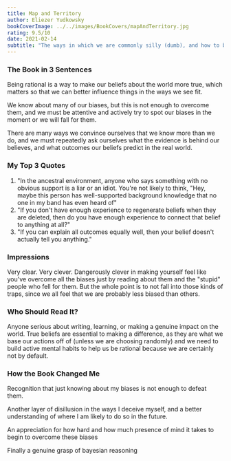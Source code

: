 ```yaml
---
title: Map and Territory
author: Eliezer Yudkowsky
bookCoverImage: ../../images/BookCovers/mapAndTerritory.jpg
rating: 9.5/10
date: 2021-02-14
subtitle: "The ways in which we are commonly silly (dumb), and how to be less silly"
---
```


### The Book in 3 Sentences

Being rational is a way to make our beliefs about the world more true, which matters so that we can better influence things in the ways we see fit.

We know about many of our biases, but this is not enough to overcome them, and we must be attentive and actively try to spot our biases in the moment or we will fall for them.

There are many ways we convince ourselves that we know more than we do, and we must repeatedly ask ourselves what the evidence is behind our believes, and what outcomes our beliefs predict in the real world.

### My Top 3 Quotes

1. "In the ancestral environment, anyone who says something with no obvious support is a liar or an idiot. You're not likely to think, "Hey, maybe this person has well-supported background knowledge that no one in my band has even heard of"
2. "If you don't have enough experience to regenerate beliefs when they are deleted, then do you have enough experience to connect that belief to anything at all?"
3. "If you can explain all outcomes equally well, then your belief doesn't actually tell you anything."

### Impressions

Very clear. Very clever. Dangerously clever in making yourself feel like you've overcome all the biases just by reading about them and the "stupid" people who fell for them. But the whole point is to not fall into those kinds of traps, since we all feel that we are probably less biased than others.

### Who Should Read It?

Anyone serious about writing, learning, or making a genuine impact on the world. True beliefs are essential to making a difference, as they are what we base our actions off of (unless we are choosing randomly) and we need to build active mental habits to help us be rational because we are certainly not by default.

### How the Book Changed Me

Recognition that just knowing about my biases is not enough to defeat them.

Another layer of disillusion in the ways I deceive myself, and a better understanding of where I am likely to do so in the future.

An appreciation for how hard and how much presence of mind it takes to begin to overcome these biases

Finally a genuine grasp of bayesian reasoning